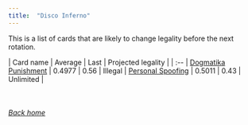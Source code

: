 ```yaml
---
title:  "Disco Inferno"
---
```


This is a list of cards that are likely to change legality before the next rotation.

| Card name | Average | Last | Projected legality |
| :-- |
[Dogmatika Punishment](https://db.ygoprodeck.com/card/?search=Dogmatika%20Punishment) | 0.4977 | 0.56 | Illegal |
[Personal Spoofing](https://db.ygoprodeck.com/card/?search=Personal%20Spoofing) | 0.5011 | 0.43 | Unlimited |

<br>

###### [Back home](index)